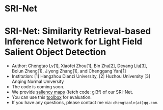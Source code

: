 # SRI-Net
# SRI-Net: Similarity Retrieval-based Inference Network for Light Field Salient Object Detection
- Author: Chengtao Lv[1], Xiaofei Zhou[1], Bin Zhu[2], Deyang Liu[3], Bolun Zheng[1], Jiyong Zhang[1], and Chenggang Yan[1]
- Institution: [1] Hangzhou Dianzi University, [2] Huzhou University [3] Anqing Normal University
- The code is coming soon.
- We provide [saliency maps](https://pan.baidu.com/s/1qD_ExQTpCiVz3nDDEvQcHQ ) (fetch code: gl3f) of our SRI-Net.
- You can use this [toolbox](https://github.com/lartpang/PySODMetrics) for evaluation.
- If you have any questions, please contact me via: `chengtaolv(at)qq.com`.
